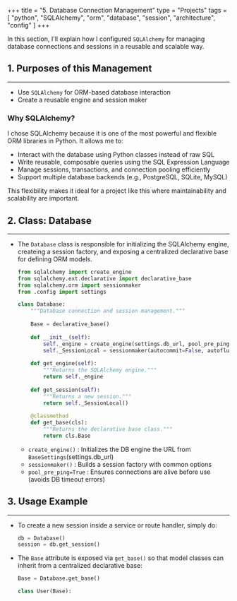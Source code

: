 +++
title = "5. Database Connection Management"
type = "Projects"
tags = [
  "python", "SQLAlchemy", "orm", "database", "session", "architecture", "config"
]
+++

In this section, I'll explain how I configured `SQLAlchemy` for managing database connections and sessions in a reusable and scalable way.

## 1. Purposes of this Management

---

- Use `SQLAlchemy` for ORM-based database interaction
- Create a reusable engine and session maker

### Why SQLAlchemy?

I chose SQLAlchemy because it is one of the most powerful and flexible ORM libraries in Python. It allows me to:

- Interact with the database using Python classes instead of raw SQL
- Write reusable, composable queries using the SQL Expression Language
- Manage sessions, transactions, and connection pooling efficiently
- Support multiple database backends (e.g., PostgreSQL, SQLite, MySQL)

This flexibility makes it ideal for a project like this where maintainability and scalability are important.

## 2. Class: Database

---

- The `Database` class is responsible for initializing the SQLAlchemy engine, createing a session factory, and exposing a centralized declarative base for defining ORM models.

    ```python
    from sqlalchemy import create_engine
    from sqlalchemy.ext.declarative import declarative_base
    from sqlalchemy.orm import sessionmaker
    from .config import settings

    class Database:
        """Database connection and session management."""
        
        Base = declarative_base()
        
        def __init__(self):
            self._engine = create_engine(settings.db_url, pool_pre_ping=True)
            self._SessionLocal = sessionmaker(autocommit=False, autoflush=False, bind=self._engine)
        
        def get_engine(self):
            """Returns the SQLAlchemy engine."""
            return self._engine
        
        def get_session(self):
            """Returns a new session."""
            return self._SessionLocal()
        
        @classmethod
        def get_base(cls):
            """Returns the declarative base class."""
            return cls.Base
    ```

  - `create_engine()` : Initializes the DB engine the URL from `BaseSettings`(settings.db_url)
  - `sessionmaker()` : Builds a session factory with common options
  - `pool_pre_ping=True` : Ensures connections are alive before use (avoids DB timeout errors)

## 3. Usage Example

---

- To create a new session inside a service or route handler, simply do:

    ```python
    db = Database()
    session = db.get_session()
    ```

- The `Base` attribute is exposed via `get_base()` so that model classes can inherit from a centralized declarative base:

    ```python
    Base = Database.get_base()

    class User(Base):
    ```
